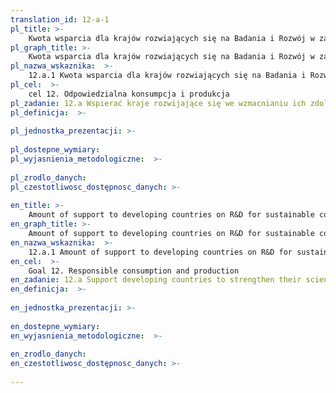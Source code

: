 ```yaml
---
translation_id: 12-a-1
pl_title: >-
    Kwota wsparcia dla krajów rozwiających się na Badania i Rozwój w zakresie zrównoważonej produkcji i konsumpcji (SCP) i technologii przyjaznych środowisku
pl_graph_title: >-
    Kwota wsparcia dla krajów rozwiających się na Badania i Rozwój w zakresie zrównoważonej produkcji i konsumpcji (SCP) i technologii przyjaznych środowisku
pl_nazwa_wskaznika:  >-
    12.a.1 Kwota wsparcia dla krajów rozwiających się na Badania i Rozwój w zakresie zrównoważonej produkcji i konsumpcji (SCP) i technologii przyjaznych środowisku
pl_cel:  >-
    cel 12. Odpowiedzialna konsumpcja i produkcja
pl_zadanie: 12.a Wspierać kraje rozwijające się we wzmacnianiu ich zdolności naukowych i technologicznych dążących do utworzenia bardziej zrównoważonych wzorców konsumpcyjnych i produkcyjnych.
pl_definicja:  >-
    
pl_jednostka_prezentacji: >-
    
pl_dostepne_wymiary: 
pl_wyjasnienia_metodologiczne:  >-
    
pl_zrodlo_danych: 
pl_czestotliwosc_dostępnosc_danych: >-
    
en_title: >-
    Amount of support to developing countries on R&D for sustainable consumption and production (SCP) and environmental sound technologies
en_graph_title: >-
    Amount of support to developing countries on R&D for sustainable consumption and production (SCP) and environmental sound technologies
en_nazwa_wskaznika:  >-
    12.a.1 Amount of support to developing countries on R&D for sustainable consumption and production (SCP) and environmental sound technologies
en_cel:  >-
    Goal 12. Responsible consumption and production
en_zadanie: 12.a Support developing countries to strengthen their scientific and technological capacity to move towards more sustainable patterns of consumption and production
en_definicja:  >-
    
en_jednostka_prezentacji: >-
    
en_dostepne_wymiary: 
en_wyjasnienia_metodologiczne:  >-
    
en_zrodlo_danych: 
en_czestotliwosc_dostępnosc_danych: >-
    
---
```

